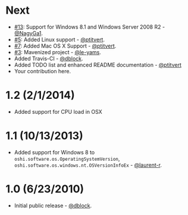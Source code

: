 Next
====

* [#13](https://github.com/dblock/oshi/pull/13): Support for Windows 8.1 and Windows Server 2008 R2 - [@NagyGa1](https://github.com/NagyGa1).
* [#5](https://github.com/dblock/oshi/pull/5): Added Linux support - [@ptitvert](https://github.com/ptitvert).
* [#7](https://github.com/dblock/oshi/pull/7): Added Mac OS X Support - [@ptitvert](https://github.com/ptitvert).
* [#3](https://github.com/dblock/oshi/pull/3): Mavenized project - [@le-yams](https://github.com/le-yams).
* Added Travis-CI - [@dblock](https://github.com/dblock).
* Added TODO list and enhanced README documentation - [@ptitvert](https://github.com/ptitvert)
* Your contribution here.

1.2 (2/1/2014)
================
* Added support for CPU load in OSX

1.1 (10/13/2013)
================

* Added support for Windows 8 to `oshi.software.os.OperatingSystemVersion`, `oshi.software.os.windows.nt.OSVersionInfoEx` - [@laurent-r](https://github.com/laurent-r).

1.0 (6/23/2010)
===============

* Initial public release - [@dblock](https://github.com/dblock).
